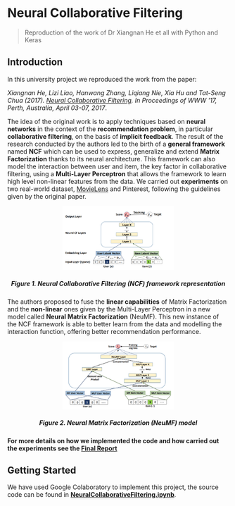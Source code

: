 # Neural Collaborative Filtering
> Reproduction of the work of Dr Xiangnan He et all with Python and Keras

## Introduction
In this university project we reproduced the work from the paper:

*Xiangnan He, Lizi Liao, Hanwang Zhang, Liqiang Nie, Xia Hu and Tat-Seng Chua (2017). [Neural Collaborative Filtering](https://dl.acm.org/doi/10.1145/3038912.3052569). In Proceedings of WWW '17, Perth, Australia, April 03-07, 2017*.

The idea of the original work is to apply techniques based on **neural networks** in the context of the **recommendation problem**, in particular **collaborative filtering**, on the basis of **implicit feedback**. The result of the research conducted by the authors led to the birth of a **general framework** named **NCF** which can be used to express, generalize and extend **Matrix Factorization** thanks to its neural architecture. This framework can also model the interaction between user and item, the key factor in collaborative filtering, using a **Multi-Layer Perceptron** that allows the framework to learn high level non-linear features from the data. We carried out **experiments** on two real-world dataset, [MovieLens](https://grouplens.org/datasets/movielens/) and Pinterest, following the guidelines given by the original paper.

<div align="center">
<div>
<img src="Images/ncf.png" width="50%"/>
</div>
<div><h5>Figure 1. Neural Collaborative Filtering (NCF) framework representation </h5></div>
</div>

The authors proposed to fuse the **linear capabilities** of Matrix Factorization and the **non-linear** ones given by the Multi-Layer Perceptron in a new model called **Neural Matrix Factorization** (NeuMF). This new instance of the NCF framework is able to better learn from the data and modelling the interaction function, offering better recommendation performance.

<div align="center">
<div>
<img src="Images/NeuMF.png" width="50%"/>
</div>
<div><h5>Figure 2. Neural Matrix Factorization (NeuMF) model </h5></div>
</div>

<h4>

For more details on how we implemented the code and how carried out the experiments see the [Final Report](https://github.com/GiovanniBurbi/Neural-Collaborative-Filtering/blob/main/FinalReport.pdf)

</h4>

## Getting Started
We have used Google Colaboratory to implement this project, the source code can be found in [**NeuralCollaborativeFiltering.ipynb**](https://colab.research.google.com/drive/1kj1qB2FAZMosN9hEEZScykK0lvyBc2Sk?usp=sharing). 
